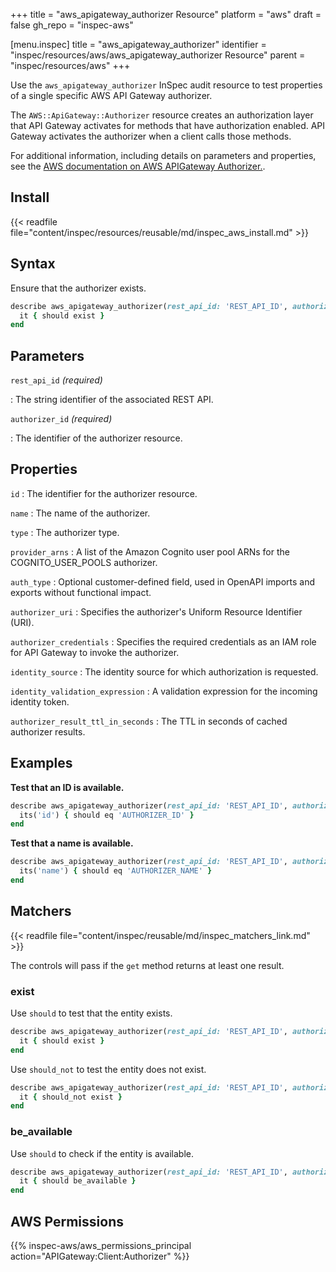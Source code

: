 +++
title = "aws_apigateway_authorizer Resource"
platform = "aws"
draft = false
gh_repo = "inspec-aws"

[menu.inspec]
title = "aws_apigateway_authorizer"
identifier = "inspec/resources/aws/aws_apigateway_authorizer Resource"
parent = "inspec/resources/aws"
+++

Use the `aws_apigateway_authorizer` InSpec audit resource to test properties of a single specific AWS API Gateway authorizer.

The `AWS::ApiGateway::Authorizer` resource creates an authorization layer that API Gateway activates for methods that have authorization enabled. API Gateway activates the authorizer when a client calls those methods.

For additional information, including details on parameters and properties, see the [AWS documentation on AWS APIGateway Authorizer.](https://docs.aws.amazon.com/AWSCloudFormation/latest/UserGuide/aws-resource-apigateway-authorizer.html).

## Install

{{< readfile file="content/inspec/resources/reusable/md/inspec_aws_install.md" >}}

## Syntax

Ensure that the authorizer exists.

```ruby
describe aws_apigateway_authorizer(rest_api_id: 'REST_API_ID', authorizer_id: 'AUTHORIZER_ID') do
  it { should exist }
end
```

## Parameters

`rest_api_id` _(required)_

: The string identifier of the associated REST API.

`authorizer_id` _(required)_

: The identifier of the authorizer resource.

## Properties

`id`
: The identifier for the authorizer resource.

`name`
: The name of the authorizer.

`type`
: The authorizer type.

`provider_arns`
: A list of the Amazon Cognito user pool ARNs for the COGNITO_USER_POOLS authorizer.

`auth_type`
: Optional customer-defined field, used in OpenAPI imports and exports without functional impact.

`authorizer_uri`
: Specifies the authorizer's Uniform Resource Identifier (URI).

`authorizer_credentials`
: Specifies the required credentials as an IAM role for API Gateway to invoke the authorizer.

`identity_source`
: The identity source for which authorization is requested.

`identity_validation_expression`
: A validation expression for the incoming identity token.

`authorizer_result_ttl_in_seconds`
: The TTL in seconds of cached authorizer results.

## Examples

**Test that an ID is available.**

```ruby
describe aws_apigateway_authorizer(rest_api_id: 'REST_API_ID', authorizer_id: 'AUTHORIZER_ID') do
  its('id') { should eq 'AUTHORIZER_ID' }
end
```

**Test that a name is available.**

```ruby
describe aws_apigateway_authorizer(rest_api_id: 'REST_API_ID', authorizer_id: 'AUTHORIZER_ID') do
  its('name') { should eq 'AUTHORIZER_NAME' }
end
```

## Matchers

{{< readfile file="content/inspec/reusable/md/inspec_matchers_link.md" >}}

The controls will pass if the `get` method returns at least one result.

### exist

Use `should` to test that the entity exists.

```ruby
describe aws_apigateway_authorizer(rest_api_id: 'REST_API_ID', authorizer_id: 'AUTHORIZER_ID') do
  it { should exist }
end
```

Use `should_not` to test the entity does not exist.

```ruby
describe aws_apigateway_authorizer(rest_api_id: 'REST_API_ID', authorizer_id: 'AUTHORIZER_ID') do
  it { should_not exist }
end
```

### be_available

Use `should` to check if the entity is available.

```ruby
describe aws_apigateway_authorizer(rest_api_id: 'REST_API_ID', authorizer_id: 'AUTHORIZER_ID') do
  it { should be_available }
end
```

## AWS Permissions

{{% inspec-aws/aws_permissions_principal action="APIGateway:Client:Authorizer" %}}
